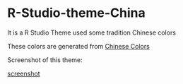 # R-Studio-theme-China

It is a R Studio Theme used some tradition Chinese colors

These colors are generated from [Chinese Colors](http://zhongguose.com/)

Screenshot of this theme:

[screenshot](https://github.com/jiehua1995/R-Studio-theme-China/blob/6b3d45470d3bba5685cf03346b32919dbd96b4fe/screenshot.png)


